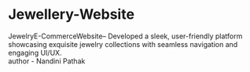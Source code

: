 # Jewellery-Website
JewelryE-CommerceWebsite– Developed a sleek, user-friendly platform showcasing exquisite  jewelry collections with seamless navigation and engaging UI/UX.
<br>
author - Nandini Pathak
